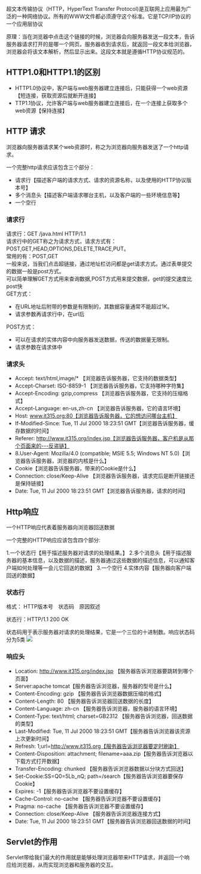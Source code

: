 超文本传输协议（HTTP，HyperText Transfer Protocol)是互联网上应用最为广泛的一种网络协议。所有的WWW文件都必须遵守这个标准。它是TCP/IP协议的一个应用层协议

原理：当在浏览器中点击这个链接的时候，浏览器会向服务器发送一段文本，告诉服务器请求打开的是哪一个网页。服务器收到请求后，就返回一段文本给浏览器，浏览器会将该文本解析，然后显示出来。这段文本就是遵循HTTP协议规范的。

HTTP1.0和HTTP1.1的区别
-----------------------
* HTTP1.0协议中，客户端与web服务器建立连接后，只能获得一个web资源【短连接，获取资源后就断开连接】
* TTP1.1协议，允许客户端与web服务器建立连接后，在一个连接上获取多个web资源【保持连接】

HTTP 请求
---------
浏览器向服务器请求某个web资源时，称之为浏览器向服务器发送了一个http请求。

一个完整http请求应该包含三个部分：
* 请求行【描述客户端的请求方式、请求的资源名称，以及使用的HTTP协议版本号】
* 多个消息头【描述客户端请求哪台主机，以及客户端的一些环境信息等】
* 一个空行

### 请求行
请求行：GET /java.html HTTP/1.1 <br>
请求行中的GET称之为请求方式，请求方式有：POST,GET,HEAD,OPTIONS,DELETE,TRACE,PUT。<br>
常用的有：POST,GET<br>
一般来说，当我们点击超链接，通过地址栏访问都是get请求方式。通过表单提交的数据一般是post方式。<br>
可以简单理解GET方式用来查询数据,POST方式用来提交数据，get的提交速度比post快<br>
GET方式：<br>
* 在URL地址后附带的参数是有限制的，其数据容量通常不能超过1K。
* 请求参数再请求行中，在url后<br>

POST方式：<br>
* 可以在请求的实体内容中向服务器发送数据，传送的数据量无限制。<br>
* 请求参数在请求体中
### 请求头
* Accept: text/html,image/* 【浏览器告诉服务器，它支持的数据类型】
* Accept-Charset: ISO-8859-1 【浏览器告诉服务器，它支持哪种字符集】
* Accept-Encoding: gzip,compress 【浏览器告诉服务器，它支持的压缩格式】
* Accept-Language: en-us,zh-cn 【浏览器告诉服务器，它的语言环境】
* Host: www.it315.org:80【浏览器告诉服务器，它的想访问哪台主机】
* If-Modified-Since: Tue, 11 Jul 2000 18:23:51 GMT【浏览器告诉服务器，缓存数据的时间】
* Referer: http://www.it315.org/index.jsp【浏览器告诉服务器，客户机是从那个页面来的---反盗链】
* 8.User-Agent: Mozilla/4.0 (compatible; MSIE 5.5; Windows NT 5.0)【浏览器告诉服务器，浏览器的内核是什么】
* Cookie【浏览器告诉服务器，带来的Cookie是什么】
* Connection: close/Keep-Alive 【浏览器告诉服务器，请求完后是断开链接还是保持链接】
* Date: Tue, 11 Jul 2000 18:23:51 GMT【浏览器告诉服务器，请求的时间】

Http响应
--------
一个HTTP响应代表着服务器向浏览器回送数据

一个完整的HTTP响应应该包含四个部分:

1.一个状态行【用于描述服务器对请求的处理结果。】
2.多个消息头【用于描述服务器的基本信息，以及数据的描述，服务器通过这些数据的描述信息，可以通知客户端如何处理等一会儿它回送的数据】
3.一个空行
4.实体内容【服务器向客户端回送的数据】
### 状态行
格式： HTTP版本号　状态码　原因叙述

状态行：HTTP/1.1 200 OK

状态码用于表示服务器对请求的处理结果，它是一个三位的十进制数。响应状态码分为5类
![](https://segmentfault.com/img/remote/1460000013228183?w=993&h=290)
### 响应头
* Location: http://www.it315.org/index.jsp 【服务器告诉浏览器要跳转到哪个页面】
* Server:apache tomcat【服务器告诉浏览器，服务器的型号是什么】
* Content-Encoding: gzip 【服务器告诉浏览器数据压缩的格式】
* Content-Length: 80 【服务器告诉浏览器回送数据的长度】
* Content-Language: zh-cn 【服务器告诉浏览器，服务器的语言环境】
* Content-Type: text/html; charset=GB2312 【服务器告诉浏览器，回送数据的类型】
* Last-Modified: Tue, 11 Jul 2000 18:23:51 GMT【服务器告诉浏览器该资源上次更新时间】
* Refresh: 1;url=http://www.it315.org【服务器告诉浏览器要定时刷新】
* Content-Disposition: attachment; filename=aaa.zip【服务器告诉浏览器以下载方式打开数据】
* Transfer-Encoding: chunked 【服务器告诉浏览器数据以分块方式回送】
* Set-Cookie:SS=Q0=5Lb_nQ; path=/search【服务器告诉浏览器要保存Cookie】
* Expires: -1【服务器告诉浏览器不要设置缓存】
* Cache-Control: no-cache 【服务器告诉浏览器不要设置缓存】
* Pragma: no-cache 【服务器告诉浏览器不要设置缓存】
* Connection: close/Keep-Alive 【服务器告诉浏览器连接方式】
* Date: Tue, 11 Jul 2000 18:23:51 GMT【服务器告诉浏览器回送数据的时间】

Servlet的作用
-------------
Servlet带给我们最大的作用就是能够处理浏览器带来HTTP请求，并返回一个响应给浏览器，从而实现浏览器和服务器的交互。


